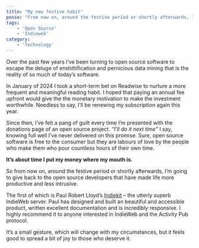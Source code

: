 ```yaml
---
title: "My new festive habit"
posse: "From now on, around the festive period or shortly afterwards, I’m going to give back to the open source developers that have made life more productive and less intrusive. The first of which is @paulrobertlloyd@mastodon.social’s Indiekit, the utterly superb IndieWeb server. #OpenSource #IndieWeb #Reciprocity"
tags:
    - 'Open Source'
    - 'Indieweb'
category:
    - 'Technology'
---
```


Over the past few years I’ve been turning to open source software to escape the deluge of enshittification and pernicious data mining that is the reality of so much of today’s software.

In January of 2024 I took a short-term bet on Readwise to nurture a more frequent and meaningful reading habit. I hoped that paying an annual fee upfront would give the the monetary motivation to make the investment worthwhile. Needless to say, I’ll be renewing my subscription again this year.

Since then, I’ve felt a pang of guilt every time I’m presented with the donations page of an open source project. _“I’ll do it next time”_ I say, knowing full well I’ve never delivered on this promise. Sure, open source software is free to the consumer but they are labours of love by the people who make them who pour countless hours of their own time.

**It’s about time I put my money where my mouth is.**

So from now on, around the festive period or shortly afterwards, I’m going to give back to the open source developers that have made life more productive and less intrusive.

The first of which is Paul Robert Lloyd’s [Indiekit](https://getindiekit.com/) – the utterly superb IndieWeb server. Paul has designed and built an beautiful and accessible product, written excellent documentation and is incredibly responsive. I highly recommend it to anyone interested in IndieWeb and the Activity Pub protocol.

It’s a small gesture, which will change with my circumstances, but it feels good to spread a bit of joy to those who deserve it.